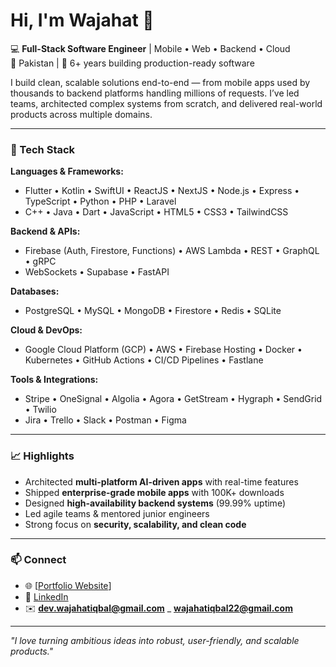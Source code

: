 # Hi, I'm Wajahat 👋

💻 **Full-Stack Software Engineer** | Mobile • Web • Backend • Cloud  
📍 Pakistan | 🚀 6+ years building production-ready software

I build clean, scalable solutions end-to-end — from mobile apps used by thousands to backend platforms handling millions of requests. I’ve led teams, architected complex systems from scratch, and delivered real-world products across multiple domains.

---

### 🚀 Tech Stack

**Languages & Frameworks:**  
- Flutter • Kotlin • SwiftUI • ReactJS • NextJS • Node.js • Express • TypeScript • Python • PHP • Laravel  
- C++ • Java • Dart • JavaScript • HTML5 • CSS3 • TailwindCSS

**Backend & APIs:**  
- Firebase (Auth, Firestore, Functions) • AWS Lambda • REST • GraphQL • gRPC  
- WebSockets • Supabase • FastAPI

**Databases:**  
- PostgreSQL • MySQL • MongoDB • Firestore • Redis • SQLite

**Cloud & DevOps:**  
- Google Cloud Platform (GCP) • AWS • Firebase Hosting • Docker • Kubernetes • GitHub Actions • CI/CD Pipelines • Fastlane

**Tools & Integrations:**  
- Stripe • OneSignal • Algolia • Agora • GetStream • Hygraph • SendGrid • Twilio  
- Jira • Trello • Slack • Postman • Figma

---

### 📈 Highlights
- Architected **multi-platform AI-driven apps** with real-time features
- Shipped **enterprise-grade mobile apps** with 100K+ downloads  
- Designed **high-availability backend systems** (99.99% uptime)  
- Led agile teams & mentored junior engineers  
- Strong focus on **security, scalability, and clean code**

---

### 📫 Connect
- 🌐 [[Portfolio Website]((https://www.linkedin.com/in/wajahat-iqbal-721b13162/))]
- 💼 [LinkedIn](https://linkedin.com/in/YOUR-LINK)  
- ✉️ **dev.wajahatiqbal@gmail.com** _ **wajahatiqbal22@gmail.com**

---
_"I love turning ambitious ideas into robust, user-friendly, and scalable products."_
